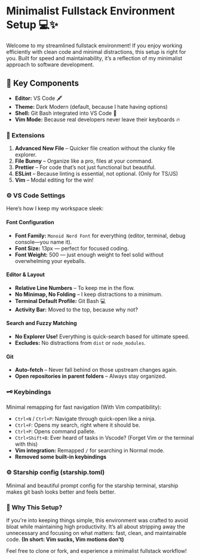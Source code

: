 # Minimalist Fullstack Environment Setup 💻✨

Welcome to my streamlined fullstack environment! If you enjoy working efficiently with clean code and minimal distractions, this setup is right for you. Built for speed and maintainability, it’s a reflection of my minimalist approach to software development.

## 🧩 Key Components

- **Editor:** VS Code 🖋
- **Theme:** Dark Modern (default, because I hate having options)
- **Shell:** Git Bash integrated into VS Code 🚀
- **Vim Mode:** Because real developers never leave their keyboards 🔥
  
### 🚀 Extensions
1. **Advanced New File** – Quicker file creation without the clunky file explorer.
2. **File Bunny** – Organize like a pro, files at your command.
3. **Prettier** – For code that’s not just functional but beautiful.
4. **ESLint** – Because linting is essential, not optional. (Only for TS/JS)
5. **Vim** – Modal editing for the win!

### ⚙️ VS Code Settings
Here’s how I keep my workspace sleek:

#### Font Configuration
- **Font Family:** `Monoid Nerd Font` for everything (editor, terminal, debug console—you name it).
- **Font Size:** 13px — perfect for focused coding.
- **Font Weight:** 500 — just enough weight to feel solid without overwhelming your eyeballs.

#### Editor & Layout
- **Relative Line Numbers** – To keep me in the flow.
- **No Minimap, No Folding** – I keep distractions to a minimum.
- **Terminal Default Profile:** Git Bash 💻
- **Activity Bar:** Moved to the top, because why not?

#### Search and Fuzzy Matching
- **No Explorer Use!** Everything is quick-search based for ultimate speed.
- **Excludes:** No distractions from `dist` or `node_modules`.

#### Git
- **Auto-fetch** – Never fall behind on those upstream changes again.
- **Open repositories in parent folders** – Always stay organized.

### 🗝️ Keybindings
Minimal remapping for fast navigation (With Vim compatibility):
- `Ctrl+N` / `Ctrl+P`: Navigate through quick-open like a ninja.
- `Ctrl+F`: Opens my search, right where it should be.
- `Ctrl+P`: Opens command pallete.
- `Ctrl+Shift+B`: Ever heard of tasks in Vscode? (Forget Vim or the terminal with this)
- **Vim integration:** Remapped `/` for searching in Normal mode.
- **Removed some built-in keybindings**


### ⚙️ Starship config (starship.toml)
Minimal and beautiful prompt config for the starship terminal, starship makes git bash looks better
and feels better.
 

### 🌟 Why This Setup?

If you're into keeping things simple, this environment was crafted to avoid bloat while maintaining high productivity. It’s all about stripping away the unnecessary and focusing on what matters: fast, clean, and maintainable code.
**(In short: Vim sucks, Vim motions don't)**

Feel free to clone or fork, and experience a minimalist fullstack workflow! 